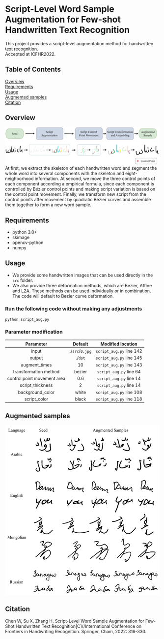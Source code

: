 # Script-Level Word Sample Augmentation for Few-shot Handwritten Text Recognition  
This project provides a script-level augmentation method for handwritten text recognition.  
Accepted at ICFHR2022.  
## Table of Contents
[Overview](https://github.com/IMU-MachineLearningSXD/script-level_aug_ICFHR2022#overview)  
[Requirements](https://github.com/IMU-MachineLearningSXD/script-level_aug_ICFHR2022#requirements)  
[Usage](https://github.com/IMU-MachineLearningSXD/script-level_aug_ICFHR2022#usage)  
[Augmented samples](https://github.com/IMU-MachineLearningSXD/script-level_aug_ICFHR2022#augmented-samples)  
[Citation](https://github.com/IMU-MachineLearningSXD/script-level_aug_ICFHR2022#citation)
## Overview
![image](https://github.com/IMU-MachineLearningSXD/script-level_aug_ICFHR2022/blob/main/dst/flow.jpg)
At first, we extract the skeleton of each handwritten word and segment the whole word into several components with the skeleton and eight-neighborhood information. At second, we move the three control points of each component according a empirical formula, since each component is controlled by Bézier control points and making script variation is based on the control point movement. Finally, we transform new script from the control points after movement by quadratic Bézier curves and assemble them together to form a new word sample.  
## Requirements   
- python 3.0+  
- skimage  
- opencv-python  
- numpy  
## Usage
- We provide some handwritten images that can be used directly in the `src` folder.
- We also provide three deformation methods, which are Bezier, Affine and L2A. These methods can be used individually or in combination. The code will default to Bezier curve deformation.
### Run the following code without making any adjustments
    python script_aug.py
### Parameter modification  
| Parameter                 |    Default      | Modified location         |
| :---:                     |    :----:       |         :---:             |
|input                      |./`src`/`0.jpg`  | `script_aug.py` line 142  |
|output                     |./`dst`          | `script_aug.py` line 145  |
|augment_times              |10               | `script_aug.py` line 143  |
|transformation method      |bezier           | `script_aug.py` line 64   |
|control point movement area|0.6              | `script_aug.py` line 14   |
|script_thickness           |2                | `script_aug.py` line 14   |
|background_color           |white            | `script_aug.py` line 108  |
|script_color               |black            | `script_aug.py` line 118  | 

## Augmented samples
![image](https://github.com/IMU-MachineLearningSXD/script-level_aug_ICFHR2022/blob/main/dst/samples.jpg)

## Citation
Chen W, Su X, Zhang H. Script-Level Word Sample Augmentation for Few-Shot Handwritten Text Recognition[C]//International Conference on Frontiers in Handwriting Recognition. Springer, Cham, 2022: 316-330.
